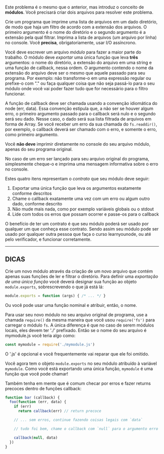 Este problema é o mesmo que o anterior, mas introduz o conceito de **módulos**. Você precisará criar dois arquivos para resolver este problema.

Crie um programa que imprime uma lista de arquivos em um dado diretório, de modo que haja um filtro de acordo com a extensão dos arquivos. O primeiro argumento é o nome do diretório e o segundo argumento é a extensão pela qual filtrar. Imprima a lista de arquivos (um arquivo por linha) no console. Você **precisa**, obrigatoriamente, usar I/O assíncrono.

Você deve escrever um arquivo *módulo* para fazer a maior parte do trabalho. O módulo deve *exportar* uma única função que leva **três** argumentos: o nome do diretório, a extensão do arquivo em uma string e uma função de callback, nessa ordem. O argumento contendo o nome da extensão do arquivo deve ser o mesmo que aquele passado para seu programa. Por exemplo: não transforme-o em uma expressão regular ou prefixe-o com "." ou faça qualquer coisa que não seja passá-lo para o seu módulo onde você vai poder fazer tudo que for necessário para o filtro funcionar.

A função de callback deve ser chamada usando a convenção idiomática do node (err, data). Essa convenção estipula que, a não ser se houver algum erro, o primeiro argumento passado para o callback será nulo e o segundo será seu dado. Nesse caso, o dado será sua lista filtrada de arquivos em forma de Array. Se você receber um erro da sua chamada do `fs.readdir()`, por exemplo, o callback deverá ser chamado com o erro, e somente o erro, como primeiro argumento.

Você **não deve** imprimir diretamente no console do seu arquivo módulo, apenas do seu programa original.

No caso de um erro ser lançado para seu arquivo original do programa, simplesmente cheque-o e imprima uma mensagem informativa sobre o erro no console.

Estes quatro itens representam o *contrato* que seu módulo deve seguir:

1. Exportar uma única função que leva os argumentos exatamente conforme descritos
2. Chame o callback exatamente uma vez com um erro ou algum outro dado, conforme descrito
3. Não mude mais nada, como por exemplo variáveis globais ou o stdout
4. Lide com todos os erros que possam ocorrer e passe-os para o callback

O benefício de ter um contrato é que seu módulo poderá ser usado por qualquer um que conheça esse contrato. Sendo assim seu módulo pode ser usado por qualquer outra pessoa que faça o curso learnyounode, ou até pelo verificador, e funcionar corretamente.

----------------------------------------------------------------------
## DICAS

Crie um novo módulo através da criação de um novo arquivo que contém apenas suas funções de ler e filtrar o diretório. Para definir uma *exportação de uma única função* você deverá designar sua função ao objeto `module.exports`, sobrescrevendo o que já está lá:

```js
module.exports = function (args) { /* ... */ }
```

Ou você pode usar uma função nominal e atribuir, então, o nome.

Para usar seu novo módulo no seu arquivo original de programa, use a chamada `require()` da mesma maneira que você usou `require('fs')` para carregar o módulo `fs`. A única diferença é que no caso de serem módulos locais, eles devem ter './' prefixado. Então se o nome do seu arquivo é mymodule.js você teria algo como:

```js
const mymodule = require('./mymodule.js')
```

O '.js' é opcional e você frequentemente vai reparar que ele foi omitido.

Você agora tem o objeto `module.exports` no seu módulo atribuído à variável `mymodule`. Como você está exportando uma única função, `mymodule` é uma função que você pode chamar!

Também tenha em mente que é comum checar por erros e fazer returns precoces dentro de funções callback:

```js
function bar (callback) {
  foo(function (err, data) {
    if (err)
      return callback(err) // return precoce

    // ... sem erros, continue fazendo coisas legais com `data`

    // tudo foi bem, chame o callback com `null` para o argumento erro

    callback(null, data)
  })
}
```
